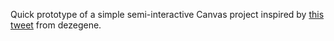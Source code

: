 Quick prototype of a simple semi-interactive Canvas project inspired by [this tweet](https://twitter.com/dezegene/status/914096632597278721) from dezegene.
